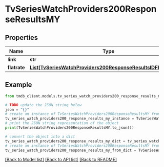 # TvSeriesWatchProviders200ResponseResultsMY


## Properties

Name | Type | Description | Notes
------------ | ------------- | ------------- | -------------
**link** | **str** |  | [optional] 
**flatrate** | [**List[TvSeriesWatchProviders200ResponseResultsIDFlatrateInner]**](TvSeriesWatchProviders200ResponseResultsIDFlatrateInner.md) |  | [optional] 

## Example

```python
from tmdb_client.models.tv_series_watch_providers200_response_results_my import TvSeriesWatchProviders200ResponseResultsMY

# TODO update the JSON string below
json = "{}"
# create an instance of TvSeriesWatchProviders200ResponseResultsMY from a JSON string
tv_series_watch_providers200_response_results_my_instance = TvSeriesWatchProviders200ResponseResultsMY.from_json(json)
# print the JSON string representation of the object
print(TvSeriesWatchProviders200ResponseResultsMY.to_json())

# convert the object into a dict
tv_series_watch_providers200_response_results_my_dict = tv_series_watch_providers200_response_results_my_instance.to_dict()
# create an instance of TvSeriesWatchProviders200ResponseResultsMY from a dict
tv_series_watch_providers200_response_results_my_from_dict = TvSeriesWatchProviders200ResponseResultsMY.from_dict(tv_series_watch_providers200_response_results_my_dict)
```
[[Back to Model list]](../README.md#documentation-for-models) [[Back to API list]](../README.md#documentation-for-api-endpoints) [[Back to README]](../README.md)


